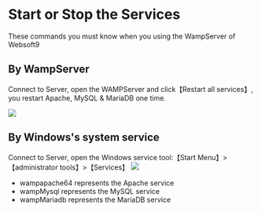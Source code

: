 # Start or Stop the Services

These commands you must know when you using the WampServer of Websoft9

## By WampServer

Connect to Server, open the WAMPServer and click【Restart all services】, you restart Apache, MySQL & MariaDB one time.

![](https://libs.websoft9.com/Websoft9/DocsPicture/en/wampserver/wampserver-clicks-websoft9.png)

## By Windows's system service

Connect to Server, open the Windows service tool:【Start Menu】>【administrator tools】>【Services】
![](https://libs.websoft9.com/Websoft9/DocsPicture/en/wampserver/wampserver-ss-websoft9.png)

- wampapache64 represents the Apache service
- wampMysql represents the MySQL service
- wampMariadb represents the MariaDB service
